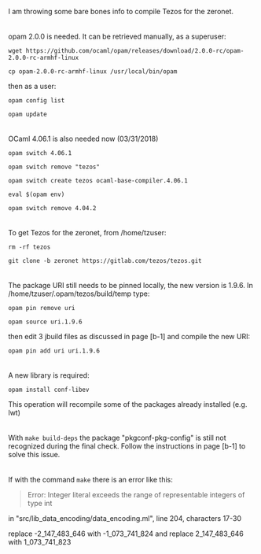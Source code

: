 I am throwing some bare bones info to compile Tezos for the zeronet.
\
\
\
opam 2.0.0 is needed. It can be retrieved manually, as a superuser:

`wget https://github.com/ocaml/opam/releases/download/2.0.0-rc/opam-2.0.0-rc-armhf-linux`

`cp opam-2.0.0-rc-armhf-linux /usr/local/bin/opam`

then as a user:

`opam config list`

`opam update`
\
\
\
OCaml 4.06.1 is also needed now (03/31/2018) 

`opam switch 4.06.1`

`opam switch remove "tezos"`

`opam switch create tezos ocaml-base-compiler.4.06.1`

`eval $(opam env)`

`opam switch remove 4.04.2`
\
\
\
To get Tezos for the zeronet, from /home/tzuser:

`rm -rf tezos`

`git clone -b zeronet https://gitlab.com/tezos/tezos.git`
\
\
\
The package URI still needs to be pinned locally, the new version is 1.9.6. In /home/tzuser/.opam/tezos/build/temp type:

`opam pin remove uri`

`opam source uri.1.9.6`

then edit 3 jbuild files as discussed in page [b-1] and compile the new URI:

`opam pin add uri uri.1.9.6`
\
\
\
A new library is required:

`opam install conf-libev`

This operation will recompile some of the packages already installed (e.g. lwt)
\
\
\
With `make build-deps` the package "pkgconf-pkg-config" is still not recognized during the final check.
Follow the instructions in page [b-1] to solve this issue.
\
\
\
If with the command `make` there is an error like this:

> Error: Integer literal exceeds the range of representable integers of type int

in "src/lib_data_encoding/data_encoding.ml", line 204, characters 17-30

replace -2_147_483_646 with -1_073_741_824 and replace 2_147_483_646  with 1_073_741_823




 